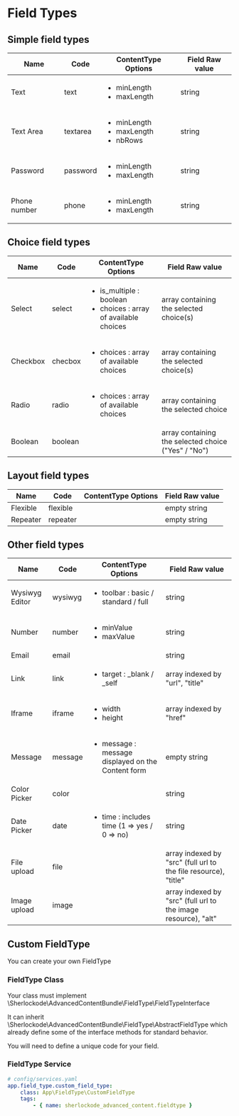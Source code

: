 Field Types
===========

## Simple field types 

| Name | Code | ContentType Options | Field Raw value |
| ---- | ---- | ------- | ------- |
| Text | text | <ul><li>minLength</li><li>maxLength</li></ul> | string |
| Text Area | textarea | <ul><li>minLength</li><li>maxLength</li><li>nbRows</li></ul> | string |
| Password | password | <ul><li>minLength</li><li>maxLength</li></ul> | string |
| Phone number | phone | <ul><li>minLength</li><li>maxLength</li></ul> | string |

## Choice field types 

| Name | Code | ContentType Options | Field Raw value |
| ---- | ---- | ------- | ------- |
| Select | select | <ul><li>is_multiple : boolean</li><li>choices : array of available choices</li></ul> | array containing the selected choice(s) |
| Checkbox | checbox | <ul><li>choices : array of available choices</li></ul> | array containing the selected choice(s) |
| Radio | radio | <ul><li>choices : array of available choices</li></ul> | array containing the selected choice |
| Boolean | boolean |  | array containing the selected choice ("Yes" / "No") |

## Layout field types 

| Name | Code | ContentType Options | Field Raw value |
| ---- | ---- | ------- | ------- |
| Flexible | flexible |  | empty string |
| Repeater | repeater |  | empty string |

## Other field types 

| Name | Code | ContentType Options | Field Raw value |
| ---- | ---- | ------- | ------- |
| Wysiwyg Editor | wysiwyg | <ul><li>toolbar : basic / standard / full</li></ul> | string |
| Number | number | <ul><li>minValue</li><li>maxValue</li></ul> | string |
| Email | email |  | string |
| Link | link | <ul><li>target : _blank / _self</li></ul> | array indexed by "url", "title" |
| Iframe | iframe | <ul><li>width</li><li>height</li></ul> | array indexed by "href" |
| Message | message | <ul><li>message : message displayed on the Content form</li></ul> | empty string |
| Color Picker | color |  | string |
| Date Picker | date | <ul><li>time : includes time (1 => yes / 0 => no)</li></ul> | string |
| File upload | file |  | array indexed by "src" (full url to the file resource), "title" |
| Image upload | image |  | array indexed by "src" (full url to the image resource), "alt" |

## Custom FieldType

You can create your own FieldType

### FieldType Class

Your class must implement \Sherlockode\AdvancedContentBundle\FieldType\FieldTypeInterface

It can inherit \Sherlockode\AdvancedContentBundle\FieldType\AbstractFieldType 
which already define some of the interface methods for standard behavior.

You will need to define a unique code for your field.


### FieldType Service

```yaml
# config/services.yaml
app.field_type.custom_field_type:
    class: App\FieldType\CustomFieldType
    tags:
        - { name: sherlockode_advanced_content.fieldtype }
```
